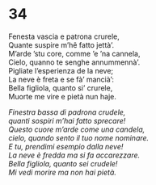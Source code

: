 # 34  
  
Fenesta vascia e patrona crurele,  
Quante suspire m’hê fatto jettà’.  
M’arde ’stu core, comme ’e ’na cannela,  
Cielo, quanno te senghe annummennà’.  
Pigliate l’esperienza de la neve;  
La neve è freta e se fà’ mancià’:  
Bella figliola, quanto si’ crurele,  
Muorte me vire e pietà nun haje.

*Finestra bassa di padrona crudele,  
quanti sospiri m’hai fatto sprecare!  
Questo cuore m’arde come una candela,  
cielo, quando sento il tuo nome nominare.  
E tu, prendimi esempio dalla neve!  
La neve è fredda ma si fa accarezzare.  
Bella figliola, quanto sei crudele!  
Mi vedi morire ma non hai pietà.*


